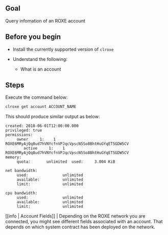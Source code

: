 ## Goal

Query infomation of an ROXE account

## Before you begin

* Install the currently supported version of `clroxe`

* Understand the following:
  * What is an account

## Steps

Execute the command below:

```sh
clroxe get account ACCOUNT_NAME
```

This should produce similar output as below:

```console
created: 2018-06-01T12:00:00.000
privileged: true
permissions:
     owner     1:    1 ROXE6MRyAjQq8ud7hVNYcfnVPJqcVpscN5So8BhtHuGYqET5GDW5CV
        active     1:    1 ROXE6MRyAjQq8ud7hVNYcfnVPJqcVpscN5So8BhtHuGYqET5GDW5CV
memory:
     quota:       unlimited  used:     3.004 KiB

net bandwidth:
     used:               unlimited
     available:          unlimited
     limit:              unlimited

cpu bandwidth:
     used:               unlimited
     available:          unlimited
     limit:              unlimited
```

[[info | Account Fields]]
| Depending on the ROXE network you are connected, you might see different fields associated with an account. That depends on which system contract has been deployed on the network.
